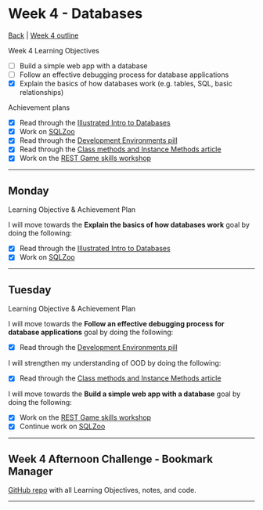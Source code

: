 # Week 4 - Databases

[Back](README.md) | [Week 4 outline](https://github.com/makersacademy/course/blob/master/week_outlines.md#week-4)

Week 4 Learning Objectives

- [ ] Build a simple web app with a database
- [ ] Follow an effective debugging process for database applications
- [x] Explain the basics of how databases work (e.g. tables, SQL, basic relationships)

Achievement plans

- [x] Read through the [Illustrated Intro to Databases]
- [x] Work on [SQLZoo]
- [x] Read through the [Development Environments pill]
- [x] Read through the [Class methods and Instance Methods article]
- [x] Work on the [REST Game skills workshop]

---

## Monday

Learning Objective & Achievement Plan

I will move towards the **Explain the basics of how databases work** goal by doing the following:

- [x] Read through the [Illustrated Intro to Databases]
- [x] Work on [SQLZoo]

---

## Tuesday

Learning Objective & Achievement Plan

I will move towards the **Follow an effective debugging process for database applications** goal by doing the following:

- [x] Read through the [Development Environments pill]

I will strengthen my understanding of OOD by doing the following:

- [x] Read through the [Class methods and Instance Methods article]

I will move towards the **Build a simple web app with a database** goal by doing the following:

- [x] Work on the [REST Game skills workshop]
- [x] Continue work on [SQLZoo]

---

## Week 4 Afternoon Challenge - Bookmark Manager

[GitHub repo](https://github.com/hturnbull93/bookmark-manager) with all Learning Objectives, notes, and code.

---
<!--
## Retrospective

### Achievements this week

- [ ] Build a simple web app
- [ ] Follow an effective debugging process for web applications
- [ ] Explain the basics of how the web works (e.g. request/response, HTTP, HTML, CSS)
- [ ] Explain the MVC pattern

### Score: Z

#### Reasons for Score

- First reason

### Material to re-cover

- First material

---

## Week 4 Weekend Challenge - Chitter

[GitHub repo]() with all Learning Objectives, notes, and code.

---
-->
<!-- Links -->

<!-- From Week 1 -->

[First day intro]: Intro_first_day.md
[TDD process skills workshop]: ../skills_workshops/TDD_process.md
[Debugging skills workshop]: ../skills_workshops/debugging.md
[Mocking skills workshop]: ../skills_workshops/mocking.md
[Test Driving practical]: ../skills_workshops/test_driving_practice.md

<!-- From week 2 -->

[Code Review skills workshop]: ../skills_workshops/code_review.md
[Process Review workshop]: ../process_workshop.md
[Domain Modelling skills workshop]: ../skills_workshops/domain_modelling.md
[Feedback skills workshop]: ../skills_workshops/feedback.md
[Mocking with RSpec practical]: ../skills_workshops/mocking_with_rspec.md
[Refactoring skills workshop]: ../skills_workshops/refactoring.md
[Concretes and Abstracts skills workshop]: ../skills_workshops/concretes_and_abstracts.md
[Delegation skills workshop]: ../skills_workshops/delegation.md

<!-- From week 3 -->

[Servers 1 skills workshop]: ../skills_workshops/servers_1.md
[Servers 2 skills workshop]: ../skills_workshops/servers_2.md
[Clients 1 skills workshop]: ../skills_workshops/clients_1.md
[Process modelling skills workshop]: ../skills_workshops/http_modelling.md
[Birthday Greeter App skills workshop]: ../skills_workshops/birthday_greeter_app.md
[Empathy EQ workshop]: ../skills_workshops/empathy.md
[Debugging 2 skills workshop]: ../skills_workshops/debugging_2.md
[Debugging a Rack App skills workshop]: ../skills_workshops/debugging_a_rack_app.md

<!-- New in Week 4 -->

[Illustrated Intro to Databases]: https://illustrated.dev/databases
[SQLZoo]: ../skills_workshops/sqlzoo.md
[Development Environments pill]: https://github.com/makersacademy/course/blob/master/pills/development_environments.md
[Class methods and Instance Methods article]: https://hackmd.io/sOCjb8IcSIaPvT54SXBb3Q
[REST Game skills workshop]: ../skills_workshops/REST_game.md